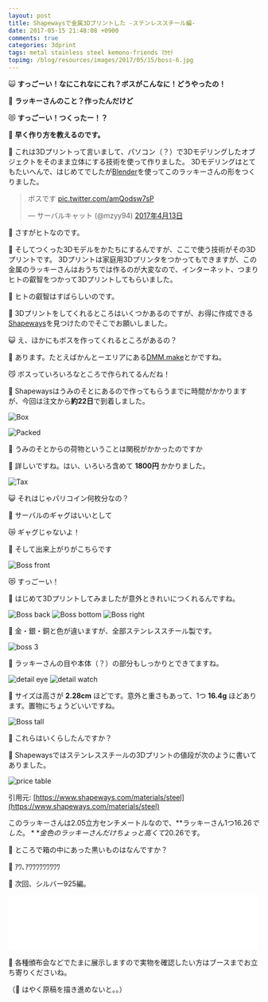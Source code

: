 ```yaml
---
layout: post
title: Shapewaysで金属3Dプリントした -ステンレススチール編-
date: 2017-05-15 21:48:08 +0900
comments: true
categories: 3dprint
tags: metal stainless steel kemono-friends ﾏｶｾﾃ
topimg: /blog/resources/images/2017/05/15/boss-6.jpg
---
```


:scream_cat: **すっごーい！なにこれなにこれ？ボスがこんなに！どうやったの！**

:school_satchel: **ラッキーさんのこと？作ったんだけど**

:heart_eyes_cat: **すっごーい！つくったー！？**

:owl: **早く作り方を教えるのです。**

<!-- more -->

:school_satchel: これは3Dプリントって言いまして、パソコン（？）で3Dモデリングしたオブジェクトをそのまま立体にする技術を使って作りました。
3Dモデリングはとてもたいへんで、はじめてでしたが[Blender](https://www.blender.org/)を使ってこのラッキーさんの形をつくりました。

<blockquote class="twitter-tweet" data-lang="ja"><p lang="ja" dir="ltr">ボスです <a href="https://t.co/amQodsw7sP">pic.twitter.com/amQodsw7sP</a></p>&mdash; サーバルキャット (@mzyy94) <a href="https://twitter.com/mzyy94/status/852546881439662082">2017年4月13日</a></blockquote>
<script async src="//platform.twitter.com/widgets.js" charset="utf-8"></script>

:owl: さすがヒトなのです。

:school_satchel: そしてつくった3Dモデルをかたちにするんですが、ここで使う技術がその3Dプリントです。
3Dプリントは家庭用3Dプリンタをつかってもできますが、この金属のラッキーさんはおうちでは作るのが大変なので、インターネット、つまりヒトの叡智をつかって3Dプリントしてもらいました。

:owl: ヒトの叡智はすばらしいのです。

:school_satchel: 3Dプリントをしてくれるところはいくつかあるのですが、お得に作成できる[Shapeways](https://shapeways.com/)を見つけたのでそこでお願いしました。

:smiley_cat: え、ほかにもボスを作ってくれるところがあるの？

:school_satchel: あります。たとえばかんとーエリアにある[DMM.make](http://make.dmm.com/print/)とかですね。

:smirk_cat: ボスっていろいろなところで作られてるんだね！

:school_satchel: Shapewaysはうみのそとにあるので作ってもらうまでに時間がかかりますが、今回は注文から**約22日**で到着しました。

![Box](/blog/resources/images/2017/05/15/box.jpg)

![Packed](/blog/resources/images/2017/05/15/packed.jpg)

:owl: うみのそとからの荷物ということは関税がかかったのですか

:school_satchel: 詳しいですね。はい、いろいろ含めて **1800円** かかりました。

![Tax](/blog/resources/images/2017/05/15/tax.jpg)

:smiley_cat: それはじゃパリコイン何枚分なの？

:owl: サーバルのギャグはいいとして

:crying_cat_face: ギャグじゃないよ！

:school_satchel: そして出来上がりがこちらです

![Boss front](/blog/resources/images/2017/05/15/boss-front.jpg)

:heart_eyes_cat: すっごーい！

:school_satchel: はじめて3Dプリントしてみましたが意外ときれいにつくれるんですね。

![Boss back](/blog/resources/images/2017/05/15/boss-back.jpg)
![Boss bottom](/blog/resources/images/2017/05/15/boss-bottom.jpg)
![Boss right](/blog/resources/images/2017/05/15/boss-right.jpg)

:school_satchel: 金・銀・銅と色が違いますが、全部ステンレススチール製です。

![boss 3](/blog/resources/images/2017/05/15/boss-3.jpg)

:school_satchel: ラッキーさんの目や本体（？）の部分もしっかりとできてますね。

![detail eye](/blog/resources/images/2017/05/15/eye.jpg)
![detail watch](/blog/resources/images/2017/05/15/watch.jpg)

:school_satchel: サイズは高さが **2.28cm** ほどです。意外と重さもあって、1つ **16.4g** ほどあります。置物にちょうどいいですね。

![Boss tall](/blog/resources/images/2017/05/15/boss-tall.jpg)

:owl: これらはいくらしたんですか？

:school_satchel: Shapewaysではステンレススチールの3Dプリントの値段が次のように書いてありました。

![price table](/blog/resources/images/2017/05/15/price-table.png)

引用元: [https://www.shapeways.com/materials/steel](https://www.shapeways.com/materials/steel)

このラッキーさんは2.05立方センチメートルなので、**ラッキーさん1つ$16.26でした。**
金色のラッキーさんだけちょっと高くて$20.26です。

:owl: ところで箱の中にあった黒いものはなんですか？

:rotating_light: ｱﾜ､ｱﾜﾜﾜﾜﾜﾜﾜﾜﾜ

:penguin: 次回、シルバー925編。

<iframe src="//tools.applemusic.com/embed/v1/song/1198924326?country=jp&at=1l3v4mQ" height="110px" width="100%" frameborder="0"></iframe>

:womans_hat: 各種頒布会などでたまに展示しますので実物を確認したい方はブースまでお立ち寄りくださいね。

（:wolf: はやく原稿を描き進めないと。。）
